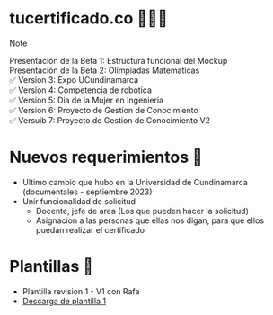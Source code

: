 # tucertificado.co 👩🏼‍🎓
> [!NOTE]
> Presentación de la Beta 1: Estructura funcional del Mockup <br>
> Presentación de la Beta 2: Olimpiadas Matematicas <br>
> ✅ Version 3: Expo UCundinamarca <br>
> ✅ Version 4: Competencia de robotica <br>
> ✅ Version 5: Dia de la Mujer en Ingenieria <br>
> ✅ Version 6: Proyecto de Gestion de Conocimiento <br>
> ✅ Versuib 7: Proyecto de Gestion de Conocimiento V2 <br>

# Nuevos requerimientos 💪
* Ultimo cambio que hubo en la Universidad de Cundinamarca  (documentales - septiembre 2023)
* Unir funcionalidad de solicitud
   * Docente, jefe de area (Los que pueden hacer la solicitud)
   * Asignacion a las personas que ellas nos digan, para que ellos puedan realizar el certificado 

# Plantillas 📌
* Plantilla revision 1 - V1 con Rafa
* [Descarga de plantilla 1](https://github.com/julianacastilloaraujo/tucertificado.co/files/14527213/Reu.2.-.Plantilla.tesis.1.docx)
